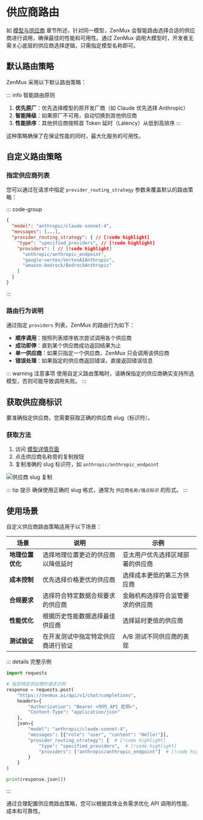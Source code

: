 # 供应商路由

如 [模型与供应商](https://docs.zenmux.ai/zh/about/models-and-providers.html) 章节所述，针对同一模型，ZenMux 会智能路由选择合适的供应商进行调用，确保最佳的性能和可用性。通过 ZenMux 调用大模型时，开发者无需关心底层的供应商选择逻辑，只需指定模型名称即可。

## 默认路由策略

ZenMux 采用以下默认路由策略：

::: info 智能路由原则

1. **优先原厂**：优先选择模型的原开发厂商（如 Claude 优先选择 Anthropic）
2. **智能降级**：如果原厂不可用，自动切换到其他供应商
3. **性能排序**：其他供应商按照首 Token 延时（Latency）从低到高排序
   :::

这种策略确保了在保证性能的同时，最大化服务的可用性。

## 自定义路由策略

### 指定供应商列表

您可以通过在请求中指定 `provider_routing_strategy` 参数来覆盖默认的路由策略：

::: code-group

```json [请求示例]
{
  "model": "anthropic/claude-sonnet-4",
  "messages": [...],
  "provider_routing_strategy": { // [!code highlight]
    "type": "specified_providers", // [!code highlight]
    "providers": [ // [!code highlight]
      "anthropic/anthropic_endpoint",
      "google-vertex/VertexAIAnthropic",
      "amazon-bedrock/BedrockAnthropic"
    ]
  }
}
```

:::

### 路由行为说明

通过指定 `providers` 列表，ZenMux 的路由行为如下：

- **顺序调用**：按照列表顺序依次尝试调用各个供应商
- **成功即停**：直到某个供应商成功返回结果为止
- **单一供应商**：如果只指定一个供应商，ZenMux 只会调用该供应商
- **错误处理**：如果指定的供应商返回错误，直接返回错误信息

::: warning 注意事项
使用自定义路由策略时，请确保指定的供应商确实支持所选模型，否则可能导致调用失败。
:::

## 获取供应商标识

要准确指定供应商，您需要获取正确的供应商 slug（标识符）。

### 获取方法

1. 访问 [模型详情页面](./models-and-providers.md)
2. 点击供应商名称旁的复制按钮
3. 复制准确的 slug 标识符，如 `anthropic/anthropic_endpoint`

![供应商 slug 复制](https://cdn.marmot-cloud.com/storage/zenmux/2025/08/22/j5hXtcH/provider-slug.png)

::: tip 提示
确保使用正确的 slug 格式，通常为 `供应商名称/端点标识` 的形式。
:::

## 使用场景

自定义供应商路由策略适用于以下场景：

| 场景             | 说明                               | 示例                             |
| ---------------- | ---------------------------------- | -------------------------------- |
| **地理位置优化** | 选择地理位置更近的供应商以降低延时 | 亚太用户优先选择区域部署的供应商 |
| **成本控制**     | 优先选择价格更优的供应商           | 选择成本更低的第三方供应商       |
| **合规要求**     | 选择符合特定数据合规要求的供应商   | 金融机构选择符合监管要求的供应商 |
| **性能优化**     | 根据历史性能数据选择最佳供应商     | 选择延时更低的供应商             |
| **测试验证**     | 在开发测试中指定特定供应商进行验证 | A/B 测试不同供应商的表现         |

::: details 完整示例

```python
import requests

# 指定特定供应商的请求示例
response = requests.post(
    "https://zenmux.ai/api/v1/chat/completions",
    headers={
        "Authorization": "Bearer <你的_API_密钥>",
        "Content-Type": "application/json"
    },
    json={
        "model": "anthropic/claude-sonnet-4",
        "messages": [{"role": "user", "content": "Hello!"}],
        "provider_routing_strategy": {  # [!code highlight]
            "type": "specified_providers",  # [!code highlight]
            "providers": ["anthropic/anthropic_endpoint"]  # [!code highlight]
        }
    }
)

print(response.json())
```

:::

通过合理配置供应商路由策略，您可以根据具体业务需求优化 API 调用的性能、成本和可靠性。
